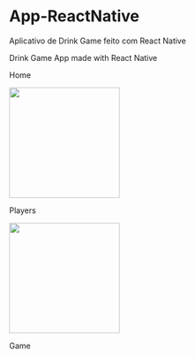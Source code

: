 # App-ReactNative

Aplicativo de Drink Game feito com React Native

Drink Game App made with React Native



Home


<img src="https://i.imgur.com/GB07Fmt.jpg" width="200">


Players


<img src="https://i.imgur.com/u3nelTO.jpg" width="200">

Game

